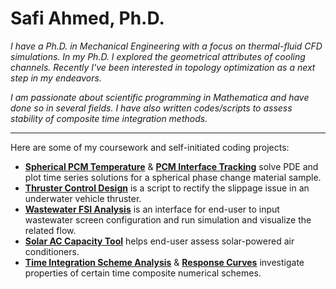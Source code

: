 # Safi Ahmed, Ph.D.

*I have a Ph.D. in Mechanical Engineering with a focus on thermal-fluid CFD simulations. In my Ph.D. I explored the geometrical attributes of cooling channels. Recently I've been interested in topology optimization as a next step in my endeavors.*

*I am passionate about scientific programming in Mathematica and have done so in several fields. I have also written codes/scripts to assess stability of composite time integration methods.*

---

Here are some of my coursework and self-initiated coding projects:

- **[Spherical PCM Temperature](https://github.com/safibta/Spherical-PCM-temperature-profile)** & **[PCM Interface Tracking](https://github.com/safibta/Spherical-PCM-interface)** solve PDE and plot time series solutions for a spherical phase change material sample.
- **[Thruster Control Design](https://github.com/safibta/Underwater-vehicle-thruster-control)** is a script to rectify the slippage issue in an underwater vehicle thruster.
- **[Wastewater FSI Analysis](https://github.com/safibta/Wastewater-screen-FSI)** is an interface for end-user to input wastewater screen configuration and run simulation and visualize the related flow.
- **[Solar AC Capacity Tool](https://github.com/safibta/Solar-efficiency-data)** helps end-user assess solar-powered air conditioners.
- **[Time Integration Scheme Analysis](https://github.com/safibta/Numerical-integration-dispersion-analysis)** & **[Response Curves](https://github.com/safibta/Composite-method-response-curves)** investigate properties of certain time composite numerical schemes.
